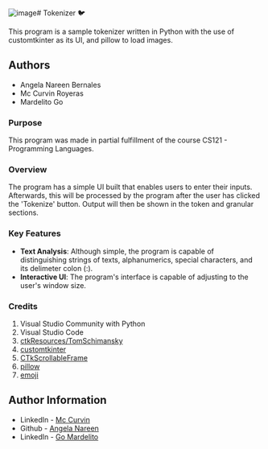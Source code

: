 ![image](https://github.com/user-attachments/assets/f7ee0370-7bcc-43c3-af4c-a41d09d272b3)# Tokenizer 🐦

This program is a sample tokenizer written in Python with the use of customtkinter as its UI, and pillow to load images. 

## Authors
- Angela Nareen Bernales
- Mc Curvin Royeras
- Mardelito Go

### Purpose

This program was made in partial fulfillment of the course CS121 - Programming Languages.

### Overview

The program has a simple UI built that enables users to enter their inputs. Afterwards, this will be processed by the program after the user has clicked the 'Tokenize' button. Output will then be shown in the token and granular sections. 

### Key Features
- **Text Analysis**: Although simple, the program is capable of distinguishing strings of texts, alphanumerics, special characters, and its delimeter colon (:).
- **Interactive UI**: The program's interface is capable of adjusting to the user's window size.

### Credits
1. Visual Studio Community with Python
2. Visual Studio Code
3. [ctkResources/TomSchimansky](https://github.com/TomSchimansky/CustomTkinter)
3. [customtkinter](https://customtkinter.tomschimansky.com/)
4. [CTkScrollableFrame](https://github.com/TomSchimansky/CustomTkinter/wiki/CTkScrollableFrame)
5. [pillow](https://pypi.org/project/pillow/)
6. [emoji](https://pypi.org/project/emoji/)

## Author Information
- LinkedIn - [Mc Curvin](https://www.linkedin.com/in/mc-curvin-royeras-462a27251/)
- Github - [Angela Nareen](https://github.com/bernalesangela)
- LinkedIn - [Go Mardelito](https://www.linkedin.com/in/mardelito-go-bb5174224/)
